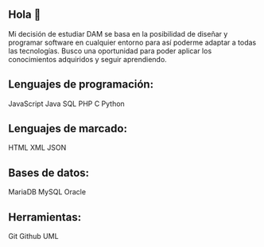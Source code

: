 ## Hola 👋

<!--
**sandrarodriguezmoles1/sandrarodriguezmoles1** is a ✨ _special_ ✨ repository because its `README.md` (this file) appears on your GitHub profile.-->

Mi decisión de estudiar DAM se basa en la posibilidad de diseñar y programar software  en cualquier entorno para así poderme adaptar a todas las tecnologías.
Busco una oportunidad para poder aplicar los conocimientos adquiridos y  seguir aprendiendo.

## Lenguajes de programación: 
JavaScript  Java  SQL  PHP  C  Python 
## Lenguajes de marcado:
HTML  XML  JSON  
## Bases de datos:
MariaDB  MySQL  Oracle
## Herramientas:
Git  Github  UML
